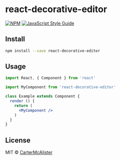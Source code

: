 # react-decorative-editor

> 

[![NPM](https://img.shields.io/npm/v/react-decorative-editor.svg)](https://www.npmjs.com/package/react-decorative-editor) [![JavaScript Style Guide](https://img.shields.io/badge/code_style-standard-brightgreen.svg)](https://standardjs.com)

## Install

```bash
npm install --save react-decorative-editor
```

## Usage

```jsx
import React, { Component } from 'react'

import MyComponent from 'react-decorative-editor'

class Example extends Component {
  render () {
    return (
      <MyComponent />
    )
  }
}
```

## License

MIT © [CarterMcAlister](https://github.com/CarterMcAlister)
